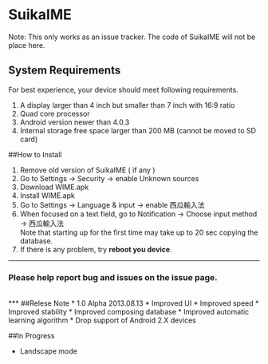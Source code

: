 SuikaIME
========
Note:
This only works as an issue tracker. The code of SuikaIME will not be place here.

## System Requirements
For best experience, your device should meet following requirements.   

1. A display larger than 4 inch but smaller than 7 inch with 16:9 ratio
2. Quad core processor
3. Android version newer than 4.0.3
4. Internal storage free space larger than 200 MB (cannot be moved to SD card)

##How to Install
1. Remove old version of SuikaIME ( if any )
1. Go to Settings -> Security -> enable Unknown sources
1. Download WIME.apk
2. Install WIME.apk
3. Go to Settings -> Language & input -> enable 西瓜輸入法
4. When focused on a text field, go to Notification -> Choose input method -> 西瓜輸入法<br>
Note that starting up for the first time may take up to 20 sec copying the database. 
5. If there is any problem, try **reboot you device**.

***
### Please help report bug and issues on the issue page.
<br>
***
##Relese Note
* 1.0 Alpha 2013.08.13
	*	Improved UI
	*	Improved speed
	*	Improved stability
	*	Improved composing database
	*	Improved automatic learning algorithm
	*	Drop support of Android 2.X devices
	
##In Progress
* Landscape mode
